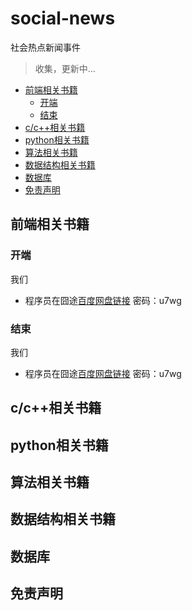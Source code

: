 # social-news
社会热点新闻事件

>收集，更新中...

* [前端相关书籍](#前端相关书籍)
  * [开端](#开端)
  * [结束](#结束)
* [c/c\+\+相关书籍](#cc相关书籍)
* [python相关书籍](#python相关书籍)
* [算法相关书籍](#算法相关书籍)
* [数据结构相关书籍](#数据结构相关书籍)
* [数据库](#数据库)
* [免责声明](#免责声明)


## 前端相关书籍
   ### 开端
   我们
   - 程序员在囧途[百度网盘链接](https://pan.baidu.com/s/18xEuDHb9tuLSeC5EQ0ZyPQ) 密码：u7wg
   ### 结束
   我们
   - 程序员在囧途[百度网盘链接](https://pan.baidu.com/s/18xEuDHb9tuLSeC5EQ0ZyPQ) 密码：u7wg

## c/c++相关书籍


## python相关书籍


## 算法相关书籍


## 数据结构相关书籍


## 数据库


## 免责声明

